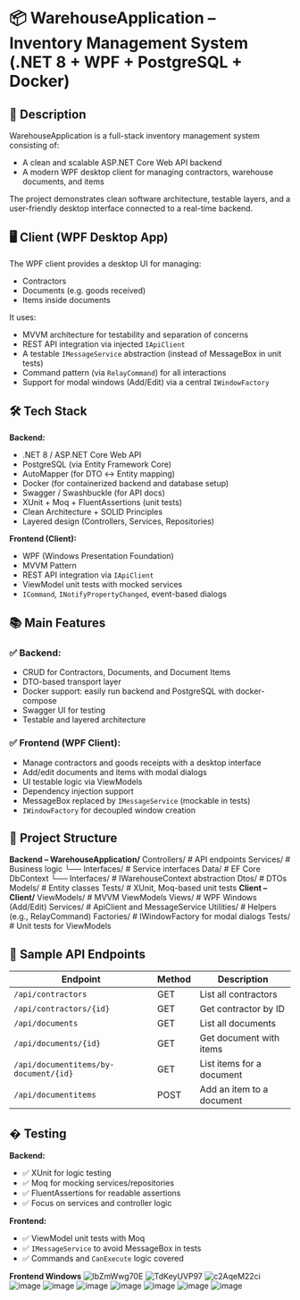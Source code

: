 # 📦 WarehouseApplication – Inventory Management System (.NET 8 + WPF + PostgreSQL + Docker)

## 🧾 Description

WarehouseApplication is a full-stack inventory management system consisting of:

- A clean and scalable ASP.NET Core Web API backend
- A modern WPF desktop client for managing contractors, warehouse documents, and items

The project demonstrates clean software architecture, testable layers, and a user-friendly desktop interface connected to a real-time backend.

## 🖥️ Client (WPF Desktop App)

The WPF client provides a desktop UI for managing:
- Contractors
- Documents (e.g. goods received)
- Items inside documents

It uses:
- MVVM architecture for testability and separation of concerns
- REST API integration via injected `IApiClient`
- A testable `IMessageService` abstraction (instead of MessageBox in unit tests)
- Command pattern (via `RelayCommand`) for all interactions
- Support for modal windows (Add/Edit) via a central `IWindowFactory`

## 🛠️ Tech Stack

**Backend:**
- .NET 8 / ASP.NET Core Web API
- PostgreSQL (via Entity Framework Core)
- AutoMapper (for DTO ↔ Entity mapping)
- Docker (for containerized backend and database setup)
- Swagger / Swashbuckle (for API docs)
- XUnit + Moq + FluentAssertions (unit tests)
- Clean Architecture + SOLID Principles
- Layered design (Controllers, Services, Repositories)

**Frontend (Client):**
- WPF (Windows Presentation Foundation)
- MVVM Pattern
- REST API integration via `IApiClient`
- ViewModel unit tests with mocked services
- `ICommand`, `INotifyPropertyChanged`, event-based dialogs

## 📚 Main Features

### ✅ Backend:
- CRUD for Contractors, Documents, and Document Items
- DTO-based transport layer
- Docker support: easily run backend and PostgreSQL with docker-compose
- Swagger UI for testing
- Testable and layered architecture

### ✅ Frontend (WPF Client):
- Manage contractors and goods receipts with a desktop interface
- Add/edit documents and items with modal dialogs
- UI testable logic via ViewModels
- Dependency injection support
- MessageBox replaced by `IMessageService` (mockable in tests)
- `IWindowFactory` for decoupled window creation

## 📁 Project Structure

**Backend – WarehouseApplication/**
Controllers/ # API endpoints
Services/ # Business logic
└── Interfaces/ # Service interfaces
Data/ # EF Core DbContext
└── Interfaces/ # IWarehouseContext abstraction
Dtos/ # DTOs
Models/ # Entity classes
Tests/ # XUnit, Moq-based unit tests
**Client – Client/**
ViewModels/ # MVVM ViewModels
Views/ # WPF Windows (Add/Edit)
Services/ # ApiClient and MessageService
Utilities/ # Helpers (e.g., RelayCommand)
Factories/ # IWindowFactory for modal dialogs
Tests/ # Unit tests for ViewModels

## 🔗 Sample API Endpoints

| Endpoint                              | Method | Description                      |
|---------------------------------------|--------|----------------------------------|
| `/api/contractors`                    | GET    | List all contractors            |
| `/api/contractors/{id}`               | GET    | Get contractor by ID            |
| `/api/documents`                      | GET    | List all documents              |
| `/api/documents/{id}`                 | GET    | Get document with items         |
| `/api/documentitems/by-document/{id}` | GET    | List items for a document       |
| `/api/documentitems`                  | POST   | Add an item to a document       |

## � Testing

**Backend:**
- ✅ XUnit for logic testing
- ✅ Moq for mocking services/repositories
- ✅ FluentAssertions for readable assertions
- ✅ Focus on services and controller logic

**Frontend:**
- ✅ ViewModel unit tests with Moq
- ✅ `IMessageService` to avoid MessageBox in tests
- ✅ Commands and `CanExecute` logic covered

**Frontend Windows**
![lbZmWwg70E](https://github.com/user-attachments/assets/3f563539-cc34-49aa-8e93-c2b818783f53)
![TdKeyUVP97](https://github.com/user-attachments/assets/cac3a040-c13e-4762-9d44-0fd60a15c2b7)
![c2AqeM22ci](https://github.com/user-attachments/assets/c8526b85-321d-45be-bdb0-543ad69060c1)
![image](https://github.com/user-attachments/assets/9b651a9a-6f96-4092-b288-2c2f1f2e3076)
![image](https://github.com/user-attachments/assets/11fc5c04-a904-4757-9a21-f04a3eace879)
![image](https://github.com/user-attachments/assets/d9ad8c2f-6ef4-4e8d-a586-54c0762ab944)
![image](https://github.com/user-attachments/assets/9e42ec37-a0d1-4b13-b0e9-9667b069275c)
![image](https://github.com/user-attachments/assets/017dbad0-2ae3-4a9c-a309-156f84628a2a)
![image](https://github.com/user-attachments/assets/3a4451eb-d9ed-4707-a01e-a7ec0fff58d7)
![image](https://github.com/user-attachments/assets/c91d7109-c6d8-4cd0-9704-34824fd31217)


